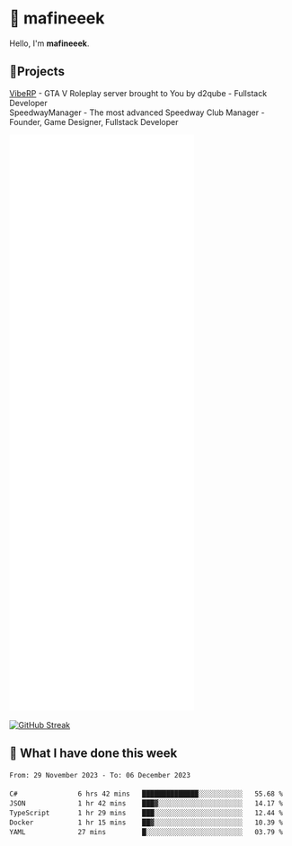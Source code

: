 # 👋 mafineeek
Hello, I'm **mafineeek**.

## 📝Projects

[VibeRP](https://v-rp.pl) - GTA V Roleplay server brought to You by d2qube - Fullstack Developer<br/>
SpeedwayManager - The most advanced Speedway Club Manager - Founder, Game Designer, Fullstack Developer


![](./github-metrics.svg)

[![GitHub Streak](https://streak-stats.demolab.com/?user=mafineeek)](https://git.io/streak-stats)

## 📰 What I have done this week
<!--START_SECTION:waka-->

```txt
From: 29 November 2023 - To: 06 December 2023

C#               6 hrs 42 mins   ██████████████░░░░░░░░░░░   55.68 %
JSON             1 hr 42 mins    ███▓░░░░░░░░░░░░░░░░░░░░░   14.17 %
TypeScript       1 hr 29 mins    ███░░░░░░░░░░░░░░░░░░░░░░   12.44 %
Docker           1 hr 15 mins    ██▓░░░░░░░░░░░░░░░░░░░░░░   10.39 %
YAML             27 mins         █░░░░░░░░░░░░░░░░░░░░░░░░   03.79 %
```

<!--END_SECTION:waka-->
